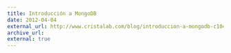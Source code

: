 ```yaml
---
title: Introducción a MongoDB
date: 2012-04-04
external_url: http://www.cristalab.com/blog/introduccion-a-mongodb-c104994l/
archive_url:
external: true
---
```

